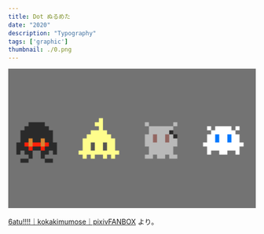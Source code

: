 ```yaml
---
title: Dot ぬるめた
date: "2020"
description: "Typography"
tags: ['graphic']
thumbnail: ./0.png
---
```


![1](./1.png)

[6atu\!\!\!\!｜kokakimumose｜pixivFANBOX](https://kokakimumose.fanbox.cc/posts/1163404)
より。
